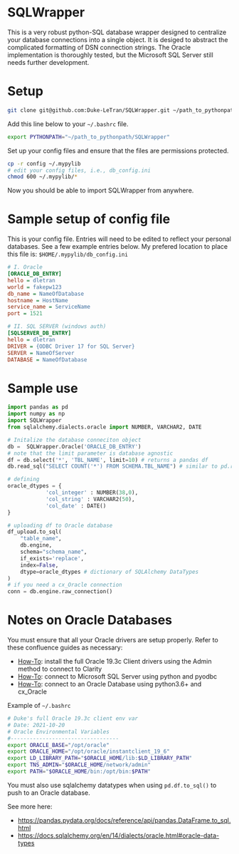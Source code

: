 # SQLWrapper

This is a very robust python-SQL database wrapper designed to centralize your
database connections into a single object. It is desiged to abstract the
complicated formatting of DSN connection strings. The Oracle implementation is
thoroughly tested, but the Microsoft SQL Server still needs further development.

# Setup
```bash
git clone git@github.com:Duke-LeTran/SQLWrapper.git ~/path_to_pythonpath/SQLWrapper
```

Add this line below to your `~/.bashrc` file.

```bash
export PYTHONPATH="~/path_to_pythonpath/SQLWrapper"
```

Set up your config files and ensure that the files are permissions protected.

```bash
cp -r config ~/.mypylib
# edit your config files, i.e., db_config.ini
chmod 600 ~/.mypylib/* 
```

Now you should be able to import SQLWrapper from anywhere.
        
# Sample setup of config file 
This is your config file. Entries will need to be edited to reflect your 
personal databases. See a few example entries below. My prefered location to 
place this file is: `$HOME/.mypylib/db_config.ini`

```ini
# I. Oracle
[ORACLE_DB_ENTRY] 
hello = dletran
world = fakepw123
db_name = NameOfDatabase
hostname = HostName
service_name = ServiceName
port = 1521

# II. SQL SERVER (windows auth)
[SQLSERVER_DB_ENTRY]
hello = dletran
DRIVER = {ODBC Driver 17 for SQL Server}
SERVER = NameOfServer
DATABASE = NameOfDatabase
```


# Sample use

```python
import pandas as pd
import numpy as np
import SQLWrapper
from sqlalchemy.dialects.oracle import NUMBER, VARCHAR2, DATE

# Initalize the database conneciton object
db =  SQLWrapper.Oracle('ORACLE_DB_ENTRY')
# note that the limit parameter is database agnostic
df = db.select('*', 'TBL_NAME', limit=10) # returns a pandas df
db.read_sql("SELECT COUNT('*') FROM SCHEMA.TBL_NAME") # similar to pd.read_sql()

# defining
oracle_dtypes = {
            'col_integer' : NUMBER(38,0),
            'col_string' : VARCHAR2(50),
            'col_date' : DATE()
}

# uploading df to Oracle database
df_upload.to_sql(
    "table_name", 
    db.engine, 
    schema="schema_name", 
    if_exists='replace', 
    index=False,
    dtype=oracle_dtypes # dictionary of SQLAlchemy DataTypes
)
# if you need a cx_Oracle connection
conn = db.engine.raw_connection()

```

# Notes on Oracle Databases

You must ensure that all your Oracle drivers are setup properly. Refer to these
confluence guides as necessary:
* [How-To](https://confluence.ucdmc.ucdavis.edu/confluence/x/J4swBw): install the full Oracle 19.3c Client drivers using the Admin method to connect to Clarity
* [How-To](https://confluence.ucdmc.ucdavis.edu/confluence/x/_w5QB): connect to Microsoft SQL Server using python and pyodbc
* [How-To](https://confluence.ucdmc.ucdavis.edu/confluence/x/4wxQB): connect to an Oracle Database using python3.6+ and cx_Oracle


Example of `~/.bashrc`

```bash
# Duke's full Oracle 19.3c client env var
# Date: 2021-10-20  
# Oracle Environmental Variables
#----------------------------------
export ORACLE_BASE="/opt/oracle"
export ORACLE_HOME="/opt/oracle/instantclient_19_6"
export LD_LIBRARY_PATH="$ORACLE_HOME/lib:$LD_LIBRARY_PATH"
export TNS_ADMIN="$ORACLE_HOME/network/admin"
export PATH="$ORACLE_HOME/bin:/opt/bin:$PATH"

```

You must also use sqlalchemy datatypes when using `pd.df.to_sql()` to push to an
Oracle database. 

See more here: 
* https://pandas.pydata.org/docs/reference/api/pandas.DataFrame.to_sql.html
* https://docs.sqlalchemy.org/en/14/dialects/oracle.html#oracle-data-types